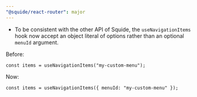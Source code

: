 ```yaml
---
"@squide/react-router": major
---
```


- To be consistent with the other API of Squide, the `useNavigationItems` hook  now accept an object literal of options rather than an optional `menuId` argument.

Before:

```tsx
const items = useNavigationItems("my-custom-menu");
```

Now:

```tsx
const items = useNavigationItems({ menuId: "my-custom-menu" });
```
